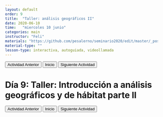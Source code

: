 ```yaml
---
layout: default
order: 9
title:  "Taller: análisis geográficos II"
date: 2020-06-10
time:   "miercoles 10 junio"
categories: main
instructor: "Feli"
materials: "https://github.com/pesalerno/seminario2020/edit/master/_posts/2020-06-10-9_geografico2.md"
material-type: ""
lesson-type: interactiva, autoguiada, videollamada
---
```

<a href="https://rdtarvin.github.io/IBS2019_Genomics-of-Biodiversity/main/2019/08/05/01-introduction.html"><button>Actividad Anterior</button></a>		<a href="https://pesalerno.github.io/seminario2020/"><button>Inicio</button></a>    <a href="https://rdtarvin.github.io/IBS2019_Genomics-of-Biodiversity/main/2019/08/05/05-stacks-epi.html"><button>Siguiente Actividad</button></a>

# Día 9: Taller: Introducción a análisis geográficos y de hábitat parte II

<a href="https://rdtarvin.github.io/IBS2019_Genomics-of-Biodiversity/main/2019/08/05/01-introduction.html"><button>Actividad Anterior</button></a>		<a href="https://pesalerno.github.io/seminario2020/"><button>Inicio</button></a>    <a href="https://rdtarvin.github.io/IBS2019_Genomics-of-Biodiversity/main/2019/08/05/05-stacks-epi.html"><button>Siguiente Actividad</button></a>
